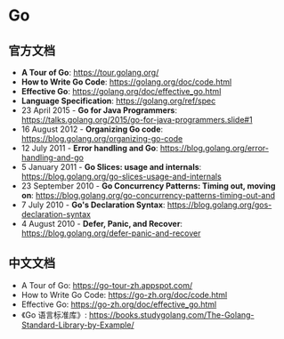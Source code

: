 # Go

## 官方文档

- **A Tour of Go**: https://tour.golang.org/
- **How to Write Go Code**: https://golang.org/doc/code.html
- **Effective Go**: https://golang.org/doc/effective_go.html
- **Language Specification**: https://golang.org/ref/spec
- 23 April 2015 - **Go for Java Programmers**: https://talks.golang.org/2015/go-for-java-programmers.slide#1
- 16 August 2012 - **Organizing Go code**: https://blog.golang.org/organizing-go-code
- 12 July 2011 - **Error handling and Go**: https://blog.golang.org/error-handling-and-go
- 5 January 2011 - **Go Slices: usage and internals**: https://blog.golang.org/go-slices-usage-and-internals
- 23 September 2010 - **Go Concurrency Patterns: Timing out, moving on**: https://blog.golang.org/go-concurrency-patterns-timing-out-and
- 7 July 2010 - **Go's Declaration Syntax**: https://blog.golang.org/gos-declaration-syntax
- 4 August 2010 - **Defer, Panic, and Recover**: https://blog.golang.org/defer-panic-and-recover

## 中文文档

- A Tour of Go: https://go-tour-zh.appspot.com/
- How to Write Go Code: https://go-zh.org/doc/code.html
- Effective Go: https://go-zh.org/doc/effective_go.html
- 《Go 语言标准库》: https://books.studygolang.com/The-Golang-Standard-Library-by-Example/
